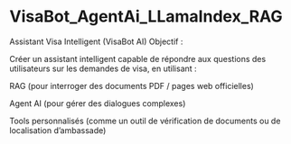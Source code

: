 # VisaBot_AgentAi_LLamaIndex_RAG

Assistant Visa Intelligent (VisaBot AI) Objectif :

Créer un assistant intelligent capable de répondre aux questions des utilisateurs sur les demandes de visa, en utilisant :

RAG (pour interroger des documents PDF / pages web officielles)

Agent AI (pour gérer des dialogues complexes)

Tools personnalisés (comme un outil de vérification de documents ou de localisation d’ambassade)
